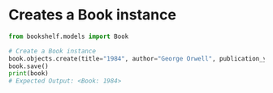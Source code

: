 # Creates a Book instance
```python
from bookshelf.models import Book

# Create a Book instance
book.objects.create(title="1984", author="George Orwell", publication_year=1949)
book.save()
print(book)
# Expected Output: <Book: 1984>
